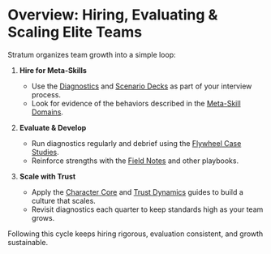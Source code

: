  
# Overview: Hiring, Evaluating & Scaling Elite Teams

Stratum organizes team growth into a simple loop:

1. **Hire for Meta-Skills**
   - Use the [Diagnostics](../evaluation-tools/cognitive-mastery-diagnostic.md) and [Scenario Decks](../scenario-templates/cognitive-scenarios.md) as part of your interview process.
   - Look for evidence of the behaviors described in the [Meta-Skill Domains](./cognitive-mastery.md).

2. **Evaluate & Develop**
   - Run diagnostics regularly and debrief using the [Flywheel Case Studies](./cognitive-mastery-flywheel.md).
   - Reinforce strengths with the [Field Notes](../coaching-playbook/cognitive-field-notes.md) and other playbooks.

3. **Scale with Trust**
   - Apply the [Character Core](./character-core.md) and [Trust Dynamics](./trust-dynamics.md) guides to build a culture that scales.
   - Revisit diagnostics each quarter to keep standards high as your team grows.

Following this cycle keeps hiring rigorous, evaluation consistent, and growth sustainable.
